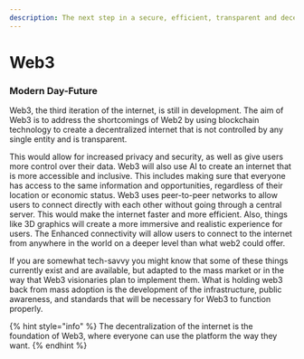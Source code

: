 ```yaml
---
description: The next step in a secure, efficient, transparent and decentralized internet.
---
```


# Web3

### Modern Day-Future

Web3, the third iteration of the internet, is still in development. The aim of Web3 is to address the shortcomings of Web2 by using blockchain technology to create a decentralized internet that is not controlled by any single entity and is transparent.

This would allow for increased privacy and security, as well as give users more control over their data. Web3 will also use AI to create an internet that is more accessible and inclusive. This includes making sure that everyone has access to the same information and opportunities, regardless of their location or economic status. Web3 uses peer-to-peer networks to allow users to connect directly with each other without going through a central server. This would make the internet faster and more efficient. Also, things like 3D graphics will create a more immersive and realistic experience for users. The Enhanced connectivity will allow users to connect to the internet from anywhere in the world on a deeper level than what web2 could offer.&#x20;

If you are somewhat tech-savvy you might know that some of these things currently exist and are available, but adapted to the mass market or in the way that Web3 visionaries plan to implement them. What is holding web3 back from mass adoption is the development of the infrastructure, public awareness, and standards that will be necessary for Web3 to function properly.

{% hint style="info" %}
The decentralization of the internet is the foundation of Web3, where everyone can use the platform the way they want.
{% endhint %}
